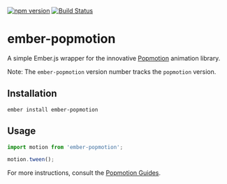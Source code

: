 [![npm version](https://badge.fury.io/js/ember-popmotion.svg)](https://badge.fury.io/js/ember-popmotion)
[![Build Status](https://travis-ci.org/null-null-null/ember-popmotion.svg?branch=master)](https://travis-ci.org/null-null-null/ember-popmotion)

# ember-popmotion

A simple Ember.js wrapper for the innovative [Popmotion](https://popmotion.io/) animation library.

Note: The `ember-popmotion` version number tracks the `popmotion` version.

## Installation

`ember install ember-popmotion`

## Usage

```js
import motion from 'ember-popmotion';

motion.tween();
```

For more instructions, consult the [Popmotion Guides](https://popmotion.io/guides/basics/get-started/).
